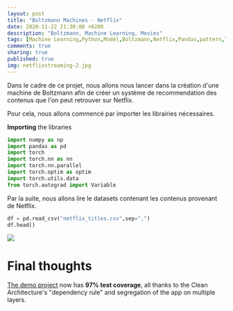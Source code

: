 ```yaml
---
layout: post
title: "Boltzmann Machines - Netflix"
date: 2020-11-22 21:30:00 +0200
description: "Boltzmann, Machine Learning, Movies"
tags: [Machine Learning,Python,Model,Boltzmann,Netflix,Pandas,pattern,Torch,data]
comments: true
sharing: true
published: true
img: netflixstreaming-2.jpg
---
```



Dans le cadre de ce projet, nous allons nous lancer dans la création d'une machine de Boltzmann afin de créer un système de recommendation des contenus que l'on peut retrouver sur Netflix.

Pour cela, nous allons commencé par importer les librairies nécessaires.

**Importing** the libraries

```python
import numpy as np
import pandas as pd
import torch
import torch.nn as nn
import torch.nn.parallel
import torch.optim as optim
import torch.utils.data
from torch.autograd import Variable
```

Par la suite, nous allons lire le datasets contenant les contenus provenant de Netflix.

```python
df = pd.read_csv("netflix_titles.csv",sep=",")
df.head()
```
![](https://mohamedelguendouz.github.io/melg.github.io/assets/img/post2_2.PNG/?raw=true)

# Final thoughts

[The demo project](https://github.com/nalexn/clean-architecture-swiftui) now has **97% test coverage**, all thanks to the Clean Architecture's "dependency rule" and segregation of the app on multiple layers.
